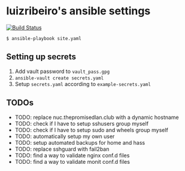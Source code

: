 # luizribeiro's ansible settings

[![Build Status](https://travis-ci.com/luizribeiro/ansible.svg?token=Y5WyECQyFrzmKkJLsCaK&branch=master)](https://travis-ci.com/luizribeiro/ansible)

```
$ ansible-playbook site.yaml
```

## Setting up secrets

1. Add vault password to `vault_pass.gpg`
2. `ansible-vault create secrets.yaml`
3. Setup `secrets.yaml` according to `example-secrets.yaml`

## TODOs

* TODO: replace nuc.thepromisedlan.club with a dynamic hostname
* TODO: check if I have to setup sshusers group myself
* TODO: check if I have to setup sudo and wheels group myself
* TODO: automatically setup my own user
* TODO: setup automated backups for home and hass
* TODO: replace sshguard with fail2ban
* TODO: find a way to validate nginx conf.d files
* TODO: find a way to validate monit conf.d files
